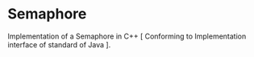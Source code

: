 # Semaphore
Implementation of a Semaphore in C++ [ Conforming to Implementation interface of standard of Java ].
